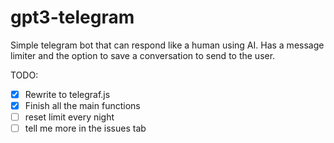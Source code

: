 # gpt3-telegram

Simple telegram bot that can respond like a human using AI. Has a message limiter and the option to save a conversation to send to the user.

TODO:

-   [x] Rewrite to telegraf.js
-   [x] Finish all the main functions
-   [ ] reset limit every night
-   [ ] tell me more in the issues tab
